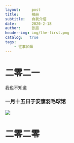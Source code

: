 ```yaml
---
layout:     post
title:      相册
subtitle:   自我介绍
date:       2020-2-18
author:     张振
header-img: img/the-first.png
catalog:   true
tags:
    - 往事如烟
---
```

# 二零二一
我也不知道
### 一月十五日于安康羽毛球馆
![]({{site.baseurl}}/img/82/5B2675999669FECE9583AAC110F1532D.jpg)
# 二零二零
